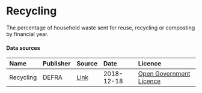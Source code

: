 # Recycling

The percentage of household waste sent for reuse, recycling or composting by financial year.

#### Data sources

| Name          | Publisher     | Source        | Date          | Licence       |
| :------------- | :------------- | :------------- | :------------- | :------------- |
| Recycling | DEFRA | [Link](https://www.gov.uk/government/statistical-data-sets/env18-local-authority-collected-waste-annual-results-tables) | 2018-12-18 | [Open Government Licence](http://www.nationalarchives.gov.uk/doc/open-government-licence/version/3/) |
